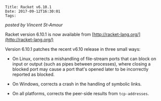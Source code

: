     Title: Racket v6.10.1
    Date: 2017-09-12T16:30:01
    Tags:

*posted by Vincent St-Amour*

Racket version 6.10.1 is now available from [http://racket-lang.org/](http://racket-lang.org/)

Version 6.10.1 patches the recent v6.10 release in three small ways:

 * On Linux, corrects a mishandling of file-stream ports that can block on input or output (such as pipes between processes), where closing a blocked port may cause a port that's opened later to be incorrectly reported as blocked.

 * On Windows, corrects a crash in the handling of symbolic links.

 * On all platforms, corrects the peer-side results from `tcp-addresses`.

<!-- more -->

